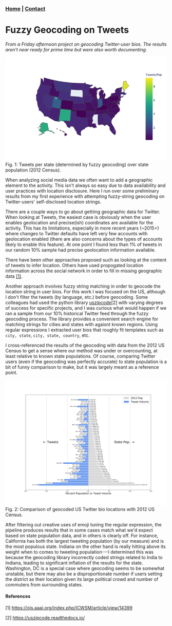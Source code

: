 ### [Home](../../index.md) | [Contact](../../contact.md) 

# Fuzzy Geocoding on Tweets

_From a Friday afternoon project on geocoding Twitter-user bios. The results aren't near 
ready for prime time but were also worth documenting._

![Geocoded tweets per state over 2012 population](tweet_gain.png)
Fig. 1: Tweets per state (determined by fuzzy geocoding) over state population (2012 Census).

When analyzing social media data we often want to add a geographic element to the activity. 
This isn't always so easy due to data availability and user practices with location disclosure. 
Here I run over some preliminary results from my first experience with attempting fuzzy-string geocoding 
on Twitter-users' self-disclosed location strings. 


There are a couple ways to go about gettiing geographic data for Twitter.
When looking at Tweets,
the easiest case is obviously when the user enables geolocation and precise(ish) coordinates are available for the activity.
This has its limitations, especially in more recent years (~2015+) where changes to Twitter defaults have left very
few accounts with geolocation enabled (there are also concerns about the types of accounts likely to enable this feature).
At one point I found less than 1% of tweets in our random 10% sample had precise geolocation information available. 

There have been other approaches proposed such as looking at the content of tweets to infer location. 
Others have used propogated location information across the social network in order to fill in missing
geographic data [[1]](https://ojs.aaai.org/index.php/ICWSM/article/view/14399).

Another approach involves fuzzy string matching in order to geocode
the location string in user bios. 
For this work I was focused on the US, although I don't filter the tweets (by language, etc.) before
geocoding. 
Some colleagues had used the python library [uszipcode](https://uszipcode.readthedocs.io/)[2] with varying degrees
of success for specific projects, and I was curious what would happen if we ran a sample from our 10% historical Twitter feed through the fuzzy geocoding process.
The library provides a convenient search engine for matching strings for cities and states with agaisnt known regions. 
Using regular expressions I extracted user bios that roughly fit templates such as `city, state`, `city, state, country`, etc.

I cross-referenced the results of the geocoding with data from the 2012 US Census to get a sense where our method
was under or overcounting, at least relative to known state populations. 
Of course, comparing Twitter users (even if the geocoding was perfectly accurate) to state population is 
a bit of funny comparison to make, but it was largely meant as a reference point. 

![](Geoencoding_balance_2020MongoDB.png "Geobalance")
Fig. 2: Comparison of geocoded US Twitter bio locations with 2012 US Census.

After filtering out creative uses of emoji tuning the regular expression, the pipeline produces results that in some cases
match what we'd expect based on state population data, and in others is clearly off. 
For instance, California has both the largest tweeting population (by our measure) and is the most populous state. 
Indiana on the other hand is really hitting above its weight when to comes to tweeting population---I determined this was because
the geocoding library incorrectly coded strings related to India to Indiana, leading to significant inflation of the results for the state. 
Washington, DC is a special case where geocoding seems to be somewhat unstable, but there may also be a disproportionate number 
if users setting the district as their location given its large political crowd and number of commuters from surrounding states. 







#### References 
[1] https://ojs.aaai.org/index.php/ICWSM/article/view/14399

[2] https://uszipcode.readthedocs.io/
